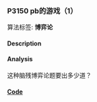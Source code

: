 ### P3150 pb的游戏（1）

算法标签: **博弈论**


#### Description

#### Analysis

这种脑残博弈论题要出多少道？

#### [Code](../cpp/p3150.cpp) 

